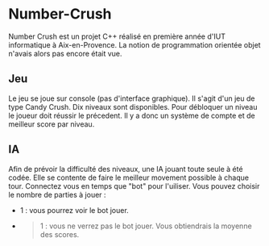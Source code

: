 # Number-Crush
Number Crush est un projet C++ réalisé en première année d'IUT informatique à Aix-en-Provence.
La notion de programmation orientée objet n'avais alors pas encore était vue.

## Jeu
Le jeu se joue sur console (pas d'interface graphique). Il s'agit d'un jeu de type Candy Crush.
Dix niveaux sont disponibles. Pour débloquer un niveau le joueur doit réussir le précedent.
Il y a donc un système de compte et de meilleur score par niveau.

## IA
Afin de prévoir la difficulté des niveaux, une IA jouant toute seule à été codée.
Elle se contente de faire le meilleur movement possible à chaque tour.
Connectez vous en temps que "bot" pour l'uiliser. Vous pouvez choisir le nombre de parties à jouer :
- 1 : vous pourrez voir le bot jouer.
- >1 : vous ne verrez pas le bot jouer. Vous obtiendrais la moyenne des scores.
